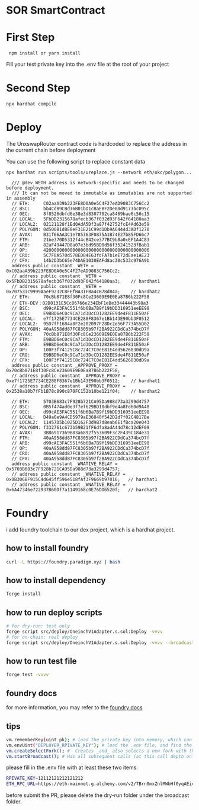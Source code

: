 # SOR SmartContract

# First Step

``` npm install or yarn install```

Fill your test private key into the .env file at the root of your project

# Second Step

``` npx hardhat compile ```

# Deploy

The UnxswapRouter contract code is hardcoded to replace the address in the current chain before deployment

You can use the following script to replace constant data
```
npx hardhat run scripts/tools/ureplace.js --network eth/okc/polygon...
```

```
  /// @dev WETH address is network-specific and needs to be changed before deployment.
  /// It can not be moved to immutable as immutables are not supported in assembly
  // ETH:     C02aaA39b223FE8D0A0e5C4F27eAD9083C756Cc2
  // BSC:     bb4CdB9CBd36B01bD1cBaEBF2De08d9173bc095c
  // OEC:     8f8526dbfd6e38e3d8307702ca8469bae6c56c15
  // LOCAL:   5FbDB2315678afecb367f032d93F642f64180aa3
  // LOCAL2:  02121128f1Ed0AdA5Df3a87f42752fcE4Ad63e59
  // POLYGON: 0d500B1d8E8eF31E21C99d1Db9A6444d3ADf1270
  // AVAX:    B31f66AA3C1e785363F0875A1B74E27b85FD66c7
  // FTM:     21be370D5312f44cB42ce377BC9b8a0cEF1A4C83
  // ARB:     82aF49447D8a07e3bd95BD0d56f35241523fBab1
  // OP:      4200000000000000000000000000000000000006
  // CRO:     5C7F8A570d578ED84E63fdFA7b1eE72dEae1AE23
  // CFX:     14b2D3bC65e74DAE1030EAFd8ac30c533c976A9b
  address public constant _WETH = 0xC02aaA39b223FE8D0A0e5C4F27eAD9083C756Cc2;
  // address public constant _WETH = 0x5FbDB2315678afecb367f032d93F642f64180aa3;    // hardhat1
  // address public constant _WETH = 0x707531c9999AaeF9232C8FEfBA31FBa4cB78d84a;    // hardhat2
  // ETH:     70cBb871E8f30Fc8Ce23609E9E0Ea87B6b222F58
  // ETH-DEV：02D0131E5Cc86766e234EbF1eBe33444443b98a3
  // BSC:     d99cAE3FAC551f6b6Ba7B9f19bDD316951eeEE98
  // OEC:     E9BBD6eC0c9Ca71d3DcCD1282EE9de4F811E50aF
  // LOCAL:   e7f1725E7734CE288F8367e1Bb143E90bb3F0512
  // LOCAL2:  95D7fF1684a8F2e202097F28Dc2e56F773A55D02
  // POLYGON: 40aA958dd87FC8305b97f2BA922CDdCa374bcD7f
  // AVAX:    70cBb871E8f30Fc8Ce23609E9E0Ea87B6b222F58
  // FTM:     E9BBD6eC0c9Ca71d3DcCD1282EE9de4F811E50aF
  // ARB:     E9BBD6eC0c9Ca71d3DcCD1282EE9de4F811E50aF
  // OP:      100F3f74125C8c724C7C0eE81E4dd5626830dD9a
  // CRO:     E9BBD6eC0c9Ca71d3DcCD1282EE9de4F811E50aF
  // CFX:     100F3f74125C8c724C7C0eE81E4dd5626830dD9a
  address public constant _APPROVE_PROXY = 0x70cBb871E8f30Fc8Ce23609E9E0Ea87B6b222F58;
  // address public constant _APPROVE_PROXY = 0xe7f1725E7734CE288F8367e1Bb143E90bb3F0512;    // hardhat1
  // address public constant _APPROVE_PROXY = 0x2538a10b7fFb1B78c890c870FC152b10be121f04;    // hardhat2

  // ETH:     5703B683c7F928b721CA95Da988d73a3299d4757
  // BSC:     0B5f474ad0e3f7ef629BD10dbf9e4a8Fd60d9A48
  // OEC:     d99cAE3FAC551f6b6Ba7B9f19bDD316951eeEE98
  // LOCAL:   D49a0e9A4CD5979aE36840f542D2d7f02C4817Be
  // LOCAL2:  11457D5b1025D162F3d9B7dBeab6E1fBca20e043
  // POLYGON: f332761c673b59B21fF6dfa8adA44d78c12dEF09
  // AVAX:    3B86917369B83a6892f553609F3c2F439C184e31
  // FTM:     40aA958dd87FC8305b97f2BA922CDdCa374bcD7f
  // ARB:     d99cAE3FAC551f6b6Ba7B9f19bDD316951eeEE98
  // OP:      40aA958dd87FC8305b97f2BA922CDdCa374bcD7f
  // CRO:     40aA958dd87FC8305b97f2BA922CDdCa374bcD7f
  // CFX:     40aA958dd87FC8305b97f2BA922CDdCa374bcD7f
  address public constant _WNATIVE_RELAY = 0x5703B683c7F928b721CA95Da988d73a3299d4757;
  // address public constant _WNATIVE_RELAY = 0x0B306BF915C4d645ff596e518fAf3F9669b97016;   // hardhat1
  // address public constant _WNATIVE_RELAY = 0x6A47346e722937B60Df7a1149168c0E76DD6520f;   // hardhat2
```

# Foundry 
i add foundry toolchain to our dex project, which is a hardhat project. 
## how to install foundry
```bash
curl -L https://foundry.paradigm.xyz | bash
```

## how to install dependency
```bash
forge install
```

## how to run deploy scripts
```bash
# for dry-run: test only
forge script src/deploy/OneinchV1Adapter.s.sol:Deploy -vvvv 
# for on-chain: real deploy
forge script src/deploy/OneinchV1Adapter.s.sol:Deploy -vvvv --broadcast
```

## how to run test file
```bash
forge test -vvvv
```

## foundry docs
for more information, you may refer to the [foundry docs](https://book.getfoundry.sh/getting-started/installation)

## tips
```bash
vm.rememberKey(uint pk); # load the private key into memory, which can be used as signer
vm.envUint("DEPLOYER_RPIVATE_KEY"); # load the .env file, and find the "DEPLOYER_RPIVATE_KEY" as uint256
vm.createSelectFork(); #  Creates _and_ also selects a new fork with the given endpoint and the latest block and returns the identifier of the fork
vm.startBroadcast(); # Has all subsequent calls (at this call depth only) create transactions with the address provided that can later be signed and sent onchain
```
please fill in the .env file with at least these two items:
```bash
RPIVATE_KEY=12112121212121212
ETH_RPC_URL=https://eth-mainnet.g.alchemy.com/v2/7Brn0mxZnlMWbHf0yqAEicmsgKdLJGmA
```

before submit the PR, please delete the dry-run folder under the broadcast folder.